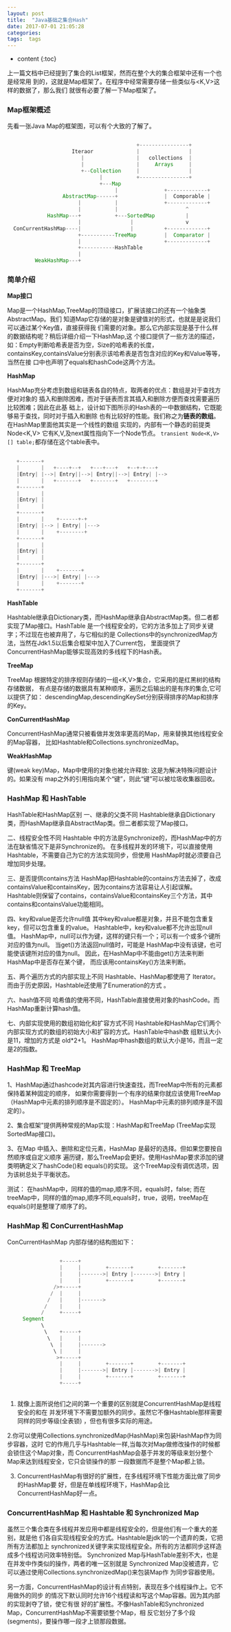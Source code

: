 ```yaml
---
layout: post
title:  "Java基础之集合Hash" 
date: 2017-07-01 21:05:28
categories:
tags:  tags
---
```

* content
{:toc}  
  
上一篇文档中已经提到了集合的List框架，然而在整个大的集合框架中还有一个也是经常用
到的，这就是Map框架了。在程序中经常需要存储一些类似与<K,V>这样的数据了，那么我们
就很有必要了解一下Map框架了。





### Map框架概述

先看一张Java Map的框架图，可以有个大致的了解了。

``` java

                                          +----------------+
                     Iteraor              |                |
                        |                 |   collections  |
                        |                 |     Arrays     |
                        +--Collection     |                |
                              |           +----------------+
                              +---Map
                                   |               +-------------+
                  AbstractMap------+               |  Comporable |
                       |           |               +-------------+
                       |           |                      ^
             HashMap---+           +---SortedMap          |
                       |                |                 v
  ConCurrentHashMap----|                |          +-------------+
                       +-----------TreeMap         |  Comparator |
                       |                           +-------------+
                       +-----------HashTable  
                       |
         WeakHashMap---+

```

### 简单介绍

**Map接口**

Map是一个HashMap,TreeMap的顶级接口，扩展该接口的还有一个抽象类AbstractMap。我们
知道Map它存储的是对象是键值对的形式，也就是是说我们可以通过某个Key值，直接获得我
们需要的对象。那么它内部实现是基于什么样的数据结构呢？稍后详细介绍一下HashMap,这
个接口提供了一些方法的描述，如：Empty判断哈希表是否为空，Size的哈希表的长度，
containsKey,containsValue分别表示该哈希表是否包含对应的Key和Value等等，当然在接
口中也声明了equals和hashCode这两个方法。

**HashMap**

HashMap充分考虑到数组和链表各自的特点，取两者的优点：数组是对于查找方便对对象的
插入和删除困难，而对于链表而言其插入和删除方便而查找需要遍历比较困难；因此在此基
础上，设计如下图所示的Hash表的一中数据结构，它既能够易于查找，同时对于插入和删除
也有比较好的性能。我们称之为**链表的数组**。在HashMap里面他其实是一个线性的数组
实现的，内部有一个静态的前提类Node<K,V> 它有K,V,及next属性指向下一个Node节点。
`transient Node<K,V>[] table;`都存储在这个table表中。

``` java
           
   +-------+
   |       |   +----+--+   +---+---+   +--+-+---+
   |Entry| |-->| Entry||-->| Entry||-->| Entry| |-->
   |       |   +-------+   +-------+   +--------+
   +-------+
   |       |
   |Entry| |
   |       |
   +-------+
   |       |    +------+-+
   |Entry| |--> | Entry| |--->
   |       |    +--------+
   +-------+
   |       |
   |Entry| |
   |       |
   +-------+
   |       |    +-------+
   |Entry| |--->| Entry| |--->
   |       |    +-------+
   +-------+
```

**HashTable**

Hashtable继承自Dictionary类，而HashMap继承自AbstractMap类。但二者都实现了Map接口。HashTable
是一个线程安全的，它的方法多加上了同步关键字；不过现在也被弃用了，与它相似的是
Collections中的synchronizedMap方法，当然在Jdk1.5以后集合框架中加入了Current包，
里面提供了ConcurrentHashMap能够实现高效的多线程下的Hash表。

**TreeMap**

TreeMap 根据特定的排序规则存储的一组<K,V>集合，它采用的是红黑树的结构存储数据，
有点是存储的数据具有某种顺序，遍历之后输出的是有序的集合,它可以提供了如：
descendingMap,descendingKeySet分别获得排序的Map和排序的Key。

**ConCurrentHashMap**

ConcurrentHashMap通常只被看做并发效率更高的Map，用来替换其他线程安全的Map容器，
比如Hashtable和Collections.synchronizedMap。

**WeakHashMap**

键(weak key)Map，Map中使用的对象也被允许释放: 这是为解决特殊问题设计的。如果没有
map之外的引用指向某个“键”，则此“键”可以被垃圾收集器回收。

### HashMap 和 HashTable


HashTable和HashMap区别
一、继承的父类不同
Hashtable继承自Dictionary类，而HashMap继承自AbstractMap类。但二者都实现了Map接口。

二、线程安全性不同
Hashtable 中的方法是Synchronize的，而HashMap中的方法在缺省情况下是非Synchronize的。
在多线程并发的环境下，可以直接使用Hashtable，不需要自己为它的方法实现同步，但使用
HashMap时就必须要自己增加同步处理。

三、是否提供contains方法
HashMap把Hashtable的contains方法去掉了，改成containsValue和containsKey，因为contains方法容易让人引起误解。
Hashtable则保留了contains，containsValue和containsKey三个方法，其中contains和containsValue功能相同。

四、key和value是否允许null值
其中key和value都是对象，并且不能包含重复key，但可以包含重复的value。
Hashtable中，key和value都不允许出现null值。
HashMap中，null可以作为键，这样的键只有一个；可以有一个或多个键所对应的值为null。
当get()方法返回null值时，可能是 HashMap中没有该键，也可能使该键所对应的值为null。
因此，在HashMap中不能由get()方法来判断HashMap中是否存在某个键， 而应该用containsKey()方法来判断。

五、两个遍历方式的内部实现上不同
Hashtable、HashMap都使用了 Iterator。而由于历史原因，Hashtable还使用了Enumeration的方式 。

六、hash值不同
哈希值的使用不同，HashTable直接使用对象的hashCode。而HashMap重新计算hash值。

七、内部实现使用的数组初始化和扩容方式不同
Hashtable和HashMap它们两个内部实现方式的数组的初始大小和扩容的方式。HashTable中hash数
组默认大小是11，增加的方式是 old*2+1。
HashMap中hash数组的默认大小是16，而且一定是2的指数。

### HashMap 和 TreeMap

1、HashMap通过hashcode对其内容进行快速查找，而TreeMap中所有的元素都保持着某种固定的顺序，
如果你需要得到一个有序的结果你就应该使用TreeMap（HashMap中元素的排列顺序是不固定的）。
HashMap中元素的排列顺序是不固定的）。

2、集合框架”提供两种常规的Map实现：HashMap和TreeMap (TreeMap实现SortedMap接口)。

3、在Map 中插入、删除和定位元素，HashMap 是最好的选择。但如果您要按自然顺序或自定义顺序
遍历键，那么TreeMap会更好。使用HashMap要求添加的键类明确定义了hashCode()和 equals()的实现。
这个TreeMap没有调优选项，因为该树总处于平衡状态。

测试：
在hashMap中，同样的值的map,顺序不同，equals时，false;
而在treeMap中，同样的值的map,顺序不同,equals时，true，说明，treeMap在equals()时是整理了顺序了的。

### HashMap 和 ConCurrentHashMap

ConCurrentHashMap 内部存储的结构图如下：

``` java

                 +-----+                                             
                 |     |        +-------+        +-------+           
                 |     |------->| Entry |------->| Entry |         
                 |     |        +-------+        +-------+           
               />+-----+                                             
              /  |     |                                             
             /   |     |------->                                     
            /    |     |                                             
           /     +-----+                                             
     Segment                                                          
           \                                                         
            \    +-----+                                             
             \   |     |                                             
              \  |     |------->                                     
               \ |     |                                             
                >+-----+                                             
                 |     |        +-------+        +-------+           
                 |     |------->| Entry |------->| Entry |         
                 |     |        +-------+        +-------+           
                 +-----+                                             
           
```

1. 就像上面所说他们之间的第一个重要的区别就是ConcurrentHashMap是线程安全的和在
并发环境下不需要加额外的同步。虽然它不像Hashtable那样需要同样的同步等级(全表锁)
，但也有很多实际的用途。 

2.你可以使用Collections.synchronizedMap(HashMap)来包装HashMap作为同步容器，这时
它的作用几乎与Hashtable一样,当每次对Map做修改操作的时候都会锁住这个Map对象，而
ConcurrentHashMap会基于并发的等级来划分整个Map来达到线程安全，它只会锁操作的那
一段数据而不是整个Map都上锁。 

3. ConcurrentHashMap有很好的扩展性，在多线程环境下性能方面比做了同步的HashMap要
好，但是在单线程环境下，HashMap会比ConcurrentHashMap好一点。 

### ConcurrentHashMap 和 Hashtable 和 Synchronized Map 

虽然三个集合类在多线程并发应用中都是线程安全的，但是他们有一个重大的差别，就是他
们各自实现线程安全的方式。Hashtable是jdk1的一个遗弃的类，它把所有方法都加上
synchronized关键字来实现线程安全。所有的方法都同步这样造成多个线程访问效率特别低。
Synchronized Map与HashTable差别不大，也是在并发中作类似的操作，两者的唯一区别就是
Synchronized Map没被遗弃，它可以通过使用Collections.synchronizedMap()来包装Map作
为同步容器使用。
 
另一方面，ConcurrentHashMap的设计有点特别，表现在多个线程操作上。它不用做外的同步
的情况下默认同时允许16个线程读和写这个Map容器。因为其内部的实现剥夺了锁，使它有很
好的扩展性。不像HashTable和Synchronized Map，ConcurrentHashMap不需要锁整个Map，相
反它划分了多个段(segments)，要操作哪一段才上锁那段数据。


